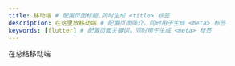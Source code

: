 ```yaml
---
title: 移动端 # 配置页面标题,同时生成 <title> 标签
description: 在这里放移动端 # 配置页面简介，同时用于生成 <meta> 标签
keywords: [flutter] # 配置页面关键词，同时用于生成 <meta> 标签
---
```


在总结移动端
